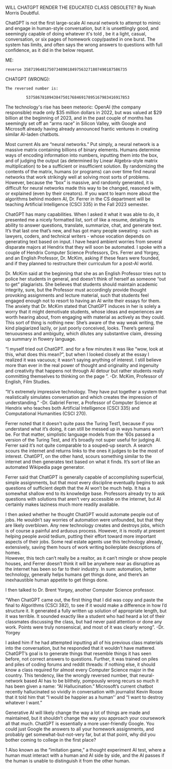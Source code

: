WILL CHATGPT RENDER THE EDUCATED CLASS OBSOLETE? 
By Noah Morris 
Doubtful.

ChatGPT is not the first large-scale AI neural network to attempt to mimic and engage in human-style conversation, 
but it is unsettlingly good, and seemingly capable of doing whatever it's told , be it a light, casual, conversation, 
or six pages of homework copy/pasted in one burst. The system has limits, and often says the wrong answers to questions 
with full confidence, as it did in the below request.

ME:

    reverse 358719648175073489018497563271807490187586735

CHATGPT (WRONG):

    The reversed number is:

             537586781094384750176846917895167983416917853

The technology's rise has been meteoric: OpenAI (the company responsible) made only $35 million dollars in 2022, but was 
valued at $29 billion at the beginning of 2023, and in the past couple of months has seemingly set off an “arms race” in 
Silicon Valley, with Google and Microsoft already having already announced frantic ventures in creating similar AI-laden 
chatbots.

Most current AIs are “neural networks.” Put simply, a  neural network is a massive matrix containing billions of binary 
elements. Humans determine ways of encoding information into numbers, inputting them into the box, and of judging the 
output (as determined by Linear Algebra-style matrix multiplication) to be a sufficient or insufficient solution. By 
randomizing the contents of the matrix, humans (or programs) can over time find neural networks that work strikingly 
well at solving most sorts of problems. However, because the “box” is massive, and randomly generated, it is difficult 
for neural networks made this way to be changed, reasoned with, or explained (even by their creators). If you want to 
learn more about the algorithms behind modern AI, Dr. Ferrer in the CS department will be teaching Artificial Intelligence 
(CSCI 335) in the Fall 2023 semester.

ChatGPT has many capabilities. When I asked it what it was able to do, it presented me a nicely formatted list, sort of 
like a resume, detailing its ability to answer questions, translate, summarize, chat, and generate text. It’s that last 
one that’s new, and has got many people sweating - such as lawyers, coders, and technical writers - whose vocation depends 
on generating text based on input. I have heard ambient worries from several disparate majors at Hendrix that they will soon 
be automated. I spoke with a couple of Hendrix Computer Science Professors, Drs. Ferrer and Yorgey, and an English Professor, 
Dr. McKim, asking if these fears were founded, and if they planned to restructure their curriculum for a post-AI world.

Dr. McKim said at the beginning that she as an English Professor tries not to police her students in general, and doesn’t
think of herself as someone “out to get” plagiarists.  She believes that students should maintain academic integrity, sure, 
but the Professor must accordingly provide thought provoking assignments and lecture material, such that students feel engaged 
enough not to resort to having an AI write their essays for them. The anxiety that Dr. McKim stated that ChatGPT induces in her 
is solely a worry that it might demotivate students, whose ideas and experiences are worth hearing about, from engaging with 
material as actively as they could. This sort of thing is nothing new: She’s aware of the way weak writing, the kind plagiarized 
lazily, or just poorly conceived, looks. There’s general tenuousness and ambiguity, which dilutes any substantive claim, dressing 
up summary in flowery language.

“I myself tried out ChatGPT. and for a few minutes it was like “wow, look at this, what does this mean?”, but when I looked closely 
at the essay I realized it was vacuous; it wasn’t saying anything of interest. I still believe more than ever in the real power of 
thought and originality and ingenuity and creativity that happens not through AI detour but rather students really committing 
themselves to thinking on the page ”. -Dr. McKim, Professor of English, Film Studies.

“It's extremely impressive technology. They have put together a system that realistically simulates conversation and which creates 
the impression of understanding.” -Dr. Gabriel Ferrer, a Professor of Computer Science at Hendrix who teaches both Artificial 
Intelligence (CSCI 335) and Computational Humanities (CSCI 270).

Ferrer noted that it doesn't quite pass the Turing Test1, because if you understand what it’s doing, it can still be messed up in 
ways humans won’t be. For that matter, simplistic language models from the ‘60s passed a version of the Turing Test, and it’s 
broadly not super useful for judging AI. Ferrer said it’s not quite comparable to a souped-up search. A search scours the internet 
and returns links to the ones it judges to be the most of interest. ChatGPT, on the other hand, scours something similar to the 
internet and then generates text based on what it finds. It’s sort of like an automated Wikipedia page generator.

Ferrer said that ChatGPT is generally capable of accomplishing superficial, simple assignments, but that most every discipline 
eventually begins to ask questions of sufficient depth that the AI won’t be much help. It has a somewhat shallow end to its knowledge 
base. Professors already try to ask questions with solutions that aren’t very accessible on the internet, but AI certainly makes 
laziness much more readily available.

I then asked whether he thought ChatGPT would automate people out of jobs. He wouldn’t say worries of automation were unfounded, 
but that they are likely overblown. Any new technology creates and destroys jobs, which is of course a painful and arduous process. 
However, it is mostly at present helping people avoid tedium, putting their effort toward more important aspects of their jobs. 
Some real estate agents use this technology already, extensively, saving them hours of work writing boilerplate descriptions of homes.  
However, this tech can’t really be a realtor, as it can’t mingle or show people houses, and Ferrer doesn’t think it will be anywhere 
near as disruptive as the internet has been so far to their industry. In sum: automation, better technology, generally helps humans 
get things done, and there’s an inexhaustible human appetite to get things done.

I then talked to Dr. Brent Yorgey, another Computer Science professor.
 
“When ChatGPT came out, the first thing that I did was copy and paste the final to Algorithms (CSCI 382), to see if it would make a 
difference in how I’d structure it. It generated a fully written up solution of appropriate length, but it was terrible. It sounded 
exactly like a student who had heard a lot of their classmates discussing the class, but had never paid attention or done any work. 
Points were truly nonsensical, and most of it was clearly wrong”. -Dr. Yorgey

I asked him if he had attempted inputting all of his previous class materials into the conversation, but he responded that it wouldn’t 
have mattered. ChatGPT’s goal is to generate things that resemble things it has seen before, not correct answers to questions. Further, 
it was trained on piles and piles of coding forums and reddit threads: if nothing else, it should know a class required for almost every 
Computer Science major in the country. This tendency, like the wrongly reversed number, that neural-network based AI has to be blithely, 
pompously wrong recurs so much it has been given a name: “AI Hallucination.” Microsoft’s current chatbot recently hallucinated so vividly 
in conversation with journalist Kevin Roose that it told him that “I would be happier as a human'' and “I want to destroy whatever I want.”

Generative AI will likely change the way a lot of things are made and maintained, but it shouldn’t change the way you approach your 
coursework all that much. ChatGPT is essentially a more user-friendly Google. You could just Google the answers to all your homework assignments, 
and probably get somewhat-but-not-very far, but at that point, why did you bother coming to college in the first place? 



1 Also known as the “imitation game,” a thought experiment AI test, where a human must interact with a human and AI side by side, and the AI 
passes if the human is unable to distinguish it from the other human.
